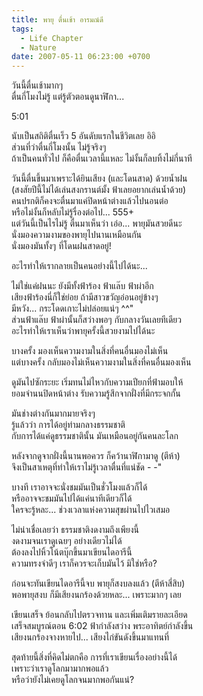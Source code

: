 ```yaml
---
title: พายุ ตื่นเช้า อารมณ์ดี
tags:
  - Life Chapter
  - Nature
date: 2007-05-11 06:23:00 +0700
---
```


วันนี้ตื่นเช้ามากๆ  
ตื่นกี่โมงไม่รู้ แต่รู้ตัวตอนดูนาฬิกา...

5:01

นับเป็นสถิติตื่นเร็ว 5 อันดับแรกในชีวิตเลย อิอิ  
ส่วนที่ว่าตื่นกี่โมงนั้น ไม่รู้จริงๆ  
ถ้าเป็นคนทั่วไป ก็คือตื่นเวลานี้แหละ ไม่งั้นก็ลบทิ้งไม่กี่นาที

วันนี้ตื่นขึ้นมาเพราะได้ยินเสียง (และโดนสาด) ด้วยน้ำฝน  
(สงสัยปีนี้ไม่ได้เล่นสงกรานต์มั้ง ฟ้าเลยอยากเล่นน้ำด้วย)  
คนปรกติก็คงจะตื่นมาแค่ปิดหน้าต่างแล้วไปนอนต่อ  
หรือไม่งั้นก็หลับไม่รู้รื่องต่อไป... 555+  
แต่วันนี้เป็นไรไม่รู้ ตื่นมาเห็นว่า เอ่อ... พายุมันสวยดีนะ  
นั่งมองความงามของพายุไปนานเหมือนกัน  
นั่งมองมันทั้งๆ ที่โดนฝนสาดอยู่!

อะไรทำให้เรากลายเป็นคนอย่างนี้ไปได้นะ...

ไม่ใช่แค่ฝนนะ ยังมีทั้งฟ้าร้อง ฟ้าแล๊บ ฟ้าผ่าอีก  
เสียงฟ้าร้องนี่ก็ใช่ย่อย ถ้ามีสาวขวัญอ่อนอยู่ข้างๆ  
มีหวัง... กระโดดเกาะไม่ปล่อยแน่ๆ ^^"  
ส่วนฟ้าแล๊บ ฟ้าผ่านั้นก็สว่างพอๆ กับกลางวันเลยทีเดียว  
อะไรทำให้เราเห็นว่าพายุครั้งนี้สวยงามไปได้นะ

บางครั้ง มองเห็นความงามในสิ่งที่คนอื่นมองไม่เห็น  
แต่บางครั้ง กลับมองไม่เห็นความงามในสิ่งที่คนอื่นมองเห็น

ดูมันไปซักระยะ เริ่มทนไม่ไหวกับความเปียกที่ฟ้ามอบให้  
ยอมจำนนปิดหน้าต่าง รับความรู้สึกจากฝั่งที่มีกระจกกั้น

มันช่างต่างกันมากมายจริงๆ  
รู้แล้วว่า การได้อยู่ท่ามกลางธรรมชาติ  
กับการได้แค่ดูธรรมชาตินั้น มันเหมือนอยู่กันคนละโลก

หลังจากดูจากฝั่งนี้นานพอควร ก็คว้านาฬิกามาดู (ตีห้า)  
จึงเป็นสาเหตุที่ทำให้เราไม่รู้เวลาตื่นที่แน่ชัด - -"

บางที เราอาจจะนั่งชมมันเป็นชั่วโมงแล้วก็ได้  
หรืออาจจะชมมันไปได้แค่นาทีเดียวก็ได้  
ใครจะรู้หละ... ช่วงเวลาแห่งความสุขผ่านไปไวเสมอ

ไม่น่าเชื่อเลยว่า ธรรมชาติงดงามถึงเพียงนี้  
งดงามจนเราดูเฉยๆ อย่างเดียวไม่ได้  
ต้องลงไปหิ้วโน้ตบุ๊กขึ้นมาเขียนไดอารีนี้  
ความทรงจำดีๆ เราก็ควรจะเก็บมันไว้ มิใช่หรือ?

ก่อนจะทันเขียนไดอารีนี้จบ พายุก็สงบลงแล้ว (ตีห้าสี่สิบ)  
พอพายุสงบ ก็มีเสียงนกร้องด้วยหละ... เพราะมากๆ เลย

เขียนเสร็จ ย้อนกลับไปตรวจทาน และเพิ่มเติมรายละเอียด  
เสร็จสมบูรณ์ตอน 6:02 ฟ้ากำลังสว่าง พระอาทิตย์กำลังขึ้น  
เสียงนกร้องจางหายไป... เสียงไก่ขันดังขึ้นมาแทนที่

สุดท้ายนี้สิ่งที่คิดไม่ตกคือ การที่เราเขียนเรื่องอย่างนี้ได้  
เพราะว่าเราดูโลกมามากพอแล้ว  
หรือว่ายังไม่เคยดูโลกจนมากพอกันแน่?
